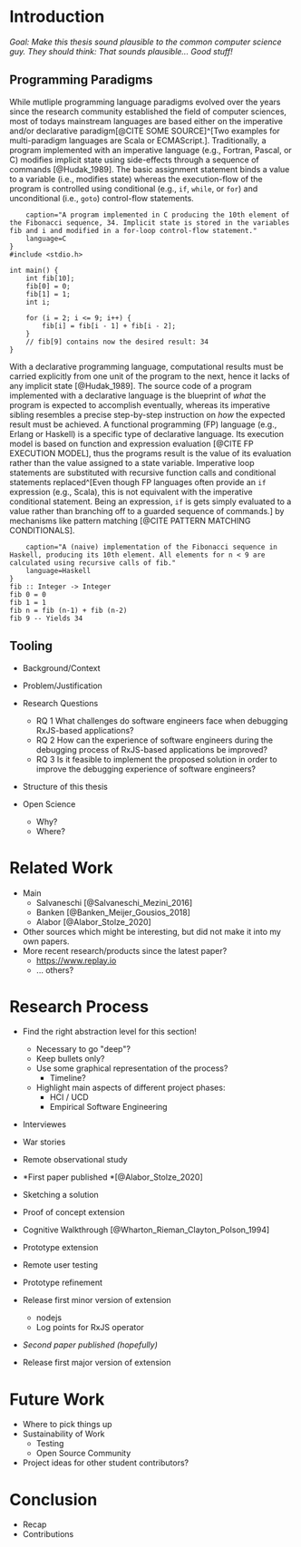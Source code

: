 # Introduction

*Goal: Make this thesis sound plausible to the common computer science guy. They should think: That sounds plausible... Good stuff!*

## Programming Paradigms

While mutliple programming language paradigms evolved over the years since the research community established the field of computer sciences, most of todays mainstream languages are based either on the imperative and/or declarative paradigm[@CITE SOME SOURCE]^[Two examples for multi-paradigm languages are Scala or ECMAScript.]. Traditionally, a program implemented with an imperative language (e.g., Fortran, Pascal, or C) modifies implicit state using side-effects through a sequence of commands [@Hudak_1989]. The basic assignment statement binds a value to a variable (i.e., modifies state) whereas the execution-flow of the program is controlled using conditional (e.g., `if`, `while`, or `for`) and unconditional (i.e., `goto`) control-flow statements.

```{
	caption="A program implemented in C producing the 10th element of the Fibonacci sequence, 34. Implicit state is stored in the variables fib and i and modified in a for-loop control-flow statement."
	language=C
}
#include <stdio.h>

int main() {
	int fib[10];
	fib[0] = 0;
	fib[1] = 1;
	int i;
	
	for (i = 2; i <= 9; i++) {
		fib[i] = fib[i - 1] + fib[i - 2];
	}
	// fib[9] contains now the desired result: 34
}
```

With a declarative programming language, computational results must be carried explicitly from one unit of the program to the next, hence it lacks of any implicit state [@Hudak_1989]. The source code of a program implemented with a declarative language is the blueprint of *what* the program is expected to accomplish eventually, whereas its imperative sibling resembles a precise step-by-step instruction on *how* the expected result must be achieved. A functional programming (FP) language (e.g., Erlang or Haskell) is a specific type of declarative language. Its execution model is based on function and expression evaluation [@CITE FP EXECUTION MODEL], thus the programs result is the value of its evaluation rather than the value assigned to a state variable. Imperative loop statements are substituted with recursive function calls and conditional statements replaced^[Even though FP languages often provide an `if` expression (e.g., Scala), this is not equivalent with the imperative conditional statement. Being an expression, `if` is gets simply evaluated to a value rather than branching off to a guarded sequence of commands.] by mechanisms like pattern matching [@CITE PATTERN MATCHING CONDITIONALS].

```{
	caption="A (naive) implementation of the Fibonacci sequence in Haskell, producing its 10th element. All elements for n < 9 are calculated using recursive calls of fib."
	language=Haskell
}
fib :: Integer -> Integer
fib 0 = 0
fib 1 = 1
fib n = fib (n-1) + fib (n-2)
fib 9 -- Yields 34
```

## Tooling




- Background/Context
- Problem/Justification
- Research Questions
  - RQ 1 What challenges do software engineers face when debugging RxJS-based applications?
  - RQ 2 How can the experience of software engineers during the debugging process of RxJS-based applications be improved?
  - RQ 3 Is it feasible to implement the proposed solution in order to improve the debugging experience of software engineers?

- Structure of this thesis
- Open Science
  - Why?
  - Where?

# Related Work

- Main
	- Salvaneschi [@Salvaneschi_Mezini_2016]
	- Banken [@Banken_Meijer_Gousios_2018]
	- Alabor [@Alabor_Stolze_2020]
- Other sources which might be interesting, but did not make it into my own papers.
- More recent research/products since the latest paper?
	- https://www.replay.io
	- ... others?

# Research Process

- Find the right abstraction level for this section!
	- Necessary to go "deep"?
	- Keep bullets only?
	- Use some graphical representation of the process?
		- Timeline?
	- Highlight main aspects of different project phases:
		- HCI / UCD
		- Empirical Software Engineering

- Interviewes
- War stories
- Remote observational study
- *First paper published *[@Alabor_Stolze_2020]
- Sketching a solution
- Proof of concept extension
- Cognitive Walkthrough [@Wharton_Rieman_Clayton_Polson_1994]
- Prototype extension
- Remote user testing
- Prototype refinement
- Release first minor version of extension
  - nodejs
  - Log points for RxJS operator
- *Second paper published (hopefully)*
- Release first major version of extension

# Future Work

- Where to pick things up
- Sustainability of Work
	- Testing
	- Open Source Community
- Project ideas for other student contributors?

# Conclusion

- Recap
- Contributions

